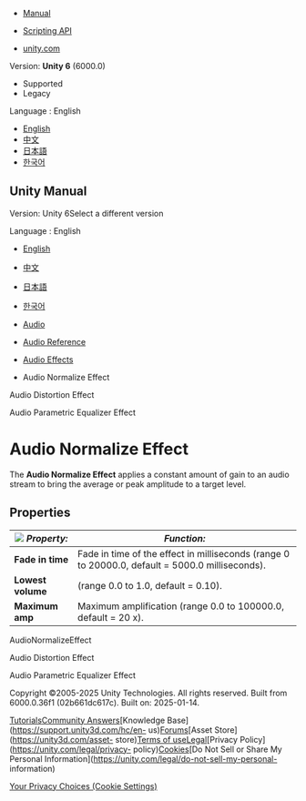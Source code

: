 [](https://docs.unity3d.com)

  * [Manual](../Manual/index.html)
  * [Scripting API](../ScriptReference/index.html)

  * [unity.com](https://unity.com/)

Version: **Unity 6** (6000.0)

  * Supported
  * Legacy

Language : English

  * [English](/Manual/class-AudioNormalizeEffect.html)
  * [中文](/cn/current/Manual/class-AudioNormalizeEffect.html)
  * [日本語](/ja/current/Manual/class-AudioNormalizeEffect.html)
  * [한국어](/kr/current/Manual/class-AudioNormalizeEffect.html)

[](https://docs.unity3d.com)

## Unity Manual

Version: Unity 6Select a different version

Language : English

  * [English](/Manual/class-AudioNormalizeEffect.html)
  * [中文](/cn/current/Manual/class-AudioNormalizeEffect.html)
  * [日本語](/ja/current/Manual/class-AudioNormalizeEffect.html)
  * [한국어](/kr/current/Manual/class-AudioNormalizeEffect.html)

  * [Audio](Audio.html)
  * [Audio Reference](AudioReference.html)
  * [Audio Effects](class-AudioEffectMixer.html)
  * Audio Normalize Effect

[](class-AudioDistortionEffect.html)

Audio Distortion Effect

[](class-AudioParamEQEffect.html)

Audio Parametric Equalizer Effect

# Audio Normalize Effect

The **Audio Normalize Effect** applies a constant amount of gain to an audio
stream to bring the average or peak amplitude to a target level.

## Properties

![](../uploads/Main/AudioNormalizeEffect.png) **_Property:_** | **_Function:_**  
---|---  
**Fade in time** | Fade in time of the effect in milliseconds (range 0 to 20000.0, default = 5000.0 milliseconds).  
**Lowest volume** | (range 0.0 to 1.0, default = 0.10).  
**Maximum amp** | Maximum amplification (range 0.0 to 100000.0, default = 20 x).  
  
AudioNormalizeEffect

[](class-AudioDistortionEffect.html)

Audio Distortion Effect

[](class-AudioParamEQEffect.html)

Audio Parametric Equalizer Effect

Copyright ©2005-2025 Unity Technologies. All rights reserved. Built from
6000.0.36f1 (02b661dc617c). Built on: 2025-01-14.

[Tutorials](https://learn.unity.com/)[Community
Answers](https://answers.unity3d.com)[Knowledge
Base](https://support.unity3d.com/hc/en-
us)[Forums](https://forum.unity3d.com)[Asset Store](https://unity3d.com/asset-
store)[Terms of
use](https://docs.unity3d.com/Manual/TermsOfUse.html)[Legal](https://unity.com/legal)[Privacy
Policy](https://unity.com/legal/privacy-
policy)[Cookies](https://unity.com/legal/cookie-policy)[Do Not Sell or Share
My Personal Information](https://unity.com/legal/do-not-sell-my-personal-
information)

[Your Privacy Choices (Cookie Settings)](javascript:void\(0\);)

